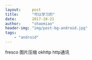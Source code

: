 ```yaml
---
layout:     post
title:      "可以学习的"
date:       2017-10-21
author:     "shaomiao"
header-img: "img/post-bg-android.jpg"
tags:
    - "android"
---
```

fresco  图片压缩
okhttp http通讯
